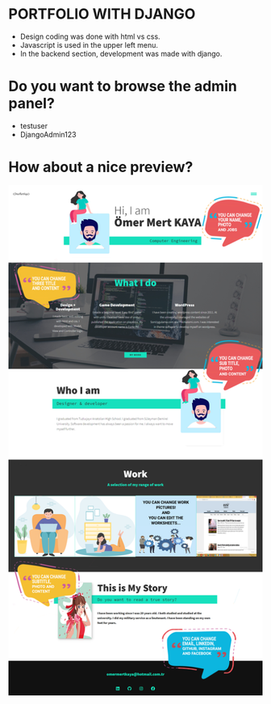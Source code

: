 # PORTFOLIO WITH DJANGO

- Design coding was done with html vs css.
- Javascript is used in the upper left menu.
- In the backend section, development was made with django.
# Do you want to browse the admin panel?
- testuser
- DjangoAdmin123

# How about a nice preview?

![Screenshot](screenshot1.png)

